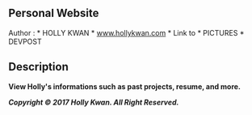 ## Personal Website ##
Author : * HOLLY KWAN
              * www.hollykwan.com
              * Link to
                  * PICTURES
                  * DEVPOST
## Description ##
__View Holly's informations such as past projects, resume, and more.__

___Copyright © 2017 Holly Kwan. All Right Reserved.___
